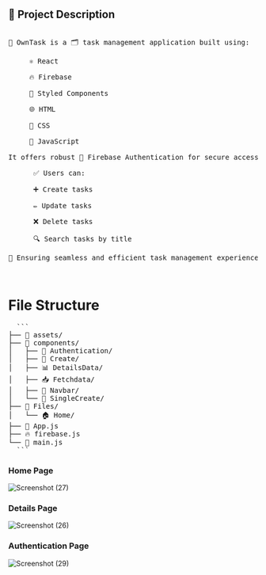 ## 📌 Project Description
<pre>

🚀 OwnTask is a 🗂️ task management application built using:

     ⚛️ React

     🔥 Firebase

     🎨 Styled Components

     🌐 HTML

     🎨 CSS

     🧠 JavaScript

It offers robust 🔐 Firebase Authentication for secure access.

      ✅ Users can:

      ➕ Create tasks

      ✏️ Update tasks

      ❌ Delete tasks

      🔍 Search tasks by title

🧩 Ensuring seamless and efficient task management experience!


</pre>
# File Structure
<pre>
  ```
├── 📁 assets/
├── 📁 components/
│   ├── 🔐 Authentication/
│   ├── 📝 Create/
│   ├── 📊 DetailsData/
│   ├── 📥 Fetchdata/
│   ├── 🧭 Navbar/
│   └── 🧩 SingleCreate/
├── 📁 Files/
│   └── 🏠 Home/
├── 📄 App.js
├── 🔥 firebase.js
└── 🧵 main.js
  ```
</pre>








###   Home Page
![Screenshot (27)](https://github.com/user-attachments/assets/22e3c2b8-1570-4f3d-bfde-93fbfd7fbeb4)

### Details Page

![Screenshot (26)](https://github.com/user-attachments/assets/1496bf8c-6559-48cb-b6ef-8a3f28f6c138)

###   Authentication Page

![Screenshot (29)](https://github.com/user-attachments/assets/2b158054-3d18-43e9-a1f9-05d014d86a0a)




